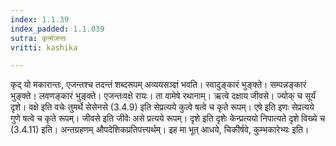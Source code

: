 ```yaml
---
index: 1.1.39
index_padded: 1.1.039
sutra: कृन्मेजन्तः
vritti: kashika

---
```

कृद् यो मकारान्तः, एजन्तश्च तदन्तं शब्दरूपम् अव्ययसञ्ज्ञं भवति। स्वादुङ्कारं भुङ्क्ते। सम्पन्नङ्कारं भुङ्क्ते। लवणङ्कारं भुङ्क्ते। एजन्तःवक्षे रायः। ता वामेषे रथानाम्। ऋत्वे दक्षाय जीवसे। ज्योक् च सूर्यं दृशे। वक्षे इति वचेः तुमर्थे सेसेनसे (3.4.9) इति सेप्रत्यये कुत्वे षत्वे च कृते रूपम्। एषे इति इणः सेप्रत्यये गुणे षत्वे च कृते रूपम्। जीवसे इति जीवेः असे प्रत्यये रूपम्। दृशे इति दृशेः केन्प्रत्ययो निपात्यते दृशे विख्ये च (3.4.11) इति। अन्तग्रहणम् औपदेशिकप्रतिपत्त्यर्थम्। इह मा भूत् आधये, चिकीर्षवे, कुम्भकारेभ्यः इति।
